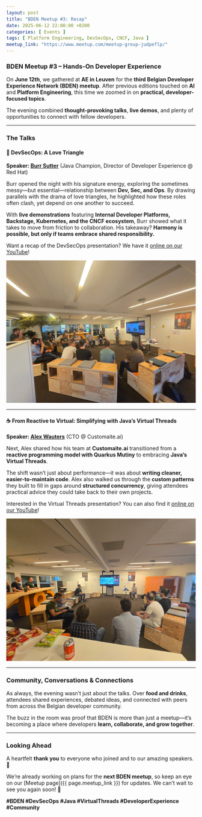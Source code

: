 ```yaml
---
layout: post
title: "BDEN Meetup #3: Recap"
date: 2025-06-12 22:00:00 +0200
categories: [ Events ]
tags: [ Platform Engineering, DevSecOps, CNCF, Java ]
meetup_link: "https://www.meetup.com/meetup-group-judpeflp/"
---
```


### **BDEN Meetup #3 – Hands-On Developer Experience**

On **June 12th**, we gathered at **AE in Leuven** for the **third Belgian Developer Experience Network (BDEN) meetup**. After previous editions touched on **AI** and **Platform Engineering**, this time we zoomed in on **practical, developer-focused topics**.  

The evening combined **thought-provoking talks**, **live demos**, and plenty of opportunities to connect with fellow developers.  

---

### **The Talks**

#### 🔺 **DevSecOps: A Love Triangle**
**Speaker: [Burr Sutter](https://www.linkedin.com/in/burrsutter/)** (Java Champion, Director of Developer Experience @ Red Hat)

Burr opened the night with his signature energy, exploring the sometimes messy—but essential—relationship between **Dev, Sec, and Ops**. By drawing parallels with the drama of love triangles, he highlighted how these roles often clash, yet depend on one another to succeed.  

With **live demonstrations** featuring **Internal Developer Platforms, Backstage, Kubernetes, and the CNCF ecosystem**, Burr showed what it takes to move from friction to collaboration. His takeaway? **Harmony is possible, but only if teams embrace shared responsibility.**

Want a recap of the DevSecOps presentation? We have it [online on our YouTube](https://www.youtube.com/watch?v=0Ck7uKe-Dgc)!

![burr-devsecops.jpg](/assets/2025-06-12/burr-devsecops.jpg)

---

#### ☕ **From Reactive to Virtual: Simplifying with Java’s Virtual Threads**
**Speaker: [Alex Wauters](https://www.linkedin.com/in/alex-wauters/)** (CTO @ Customaite.ai)

Next, Alex shared how his team at **Customaite.ai** transitioned from a **reactive programming model with Quarkus Mutiny** to embracing **Java’s Virtual Threads**.  

The shift wasn’t just about performance—it was about **writing cleaner, easier-to-maintain code**. Alex also walked us through the **custom patterns** they built to fill in gaps around **structured concurrency**, giving attendees practical advice they could take back to their own projects.  

Interested in the Virtual Threads presentation? You can also find it [online on our YouTube](https://www.youtube.com/watch?v=Zx2iiW7o4kw)!

![alex-virtual-threads.jpg](/assets/2025-06-12/alex-virtual-threads.jpg)

---

### **Community, Conversations & Connections**

As always, the evening wasn’t just about the talks. Over **food and drinks**, attendees shared experiences, debated ideas, and connected with peers from across the Belgian developer community.  

The buzz in the room was proof that BDEN is more than just a meetup—it’s becoming a place where developers **learn, collaborate, and grow together**.  

---

### **Looking Ahead**

A heartfelt **thank you** to everyone who joined and to our amazing speakers. 💙  

We’re already working on plans for the **next BDEN meetup**, so keep an eye on our [Meetup page]({{ page.meetup_link }}) for updates. We can’t wait to see you again soon! 🚀  

**#BDEN #DevSecOps #Java #VirtualThreads #DeveloperExperience #Community**